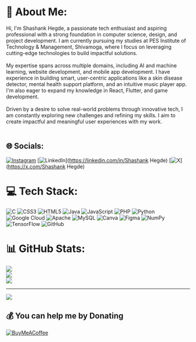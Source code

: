 # 💫 About Me:
Hi, I'm Shashank Hegde, a passionate tech enthusiast and aspiring professional with a strong foundation in computer science, design, and project development. I am currently pursuing my studies at PES Institute of Technology & Management, Shivamoga, where I focus on leveraging cutting-edge technologies to build impactful solutions.<br><br>My expertise spans across multiple domains, including AI and machine learning, website development, and mobile app development. I have experience in building smart, user-centric applications like a skin disease detector, mental health support platform, and an intuitive music player app. I'm also eager to expand my knowledge in React, Flutter, and game development.<br><br>Driven by a desire to solve real-world problems through innovative tech, I am constantly exploring new challenges and refining my skills. I aim to create impactful and meaningful user experiences with my work.<br><br>


## 🌐 Socials:
[![Instagram](https://img.shields.io/badge/Instagram-%23E4405F.svg?logo=Instagram&logoColor=white)](https://instagram.com/shashank.hegde.2805) [![LinkedIn](https://img.shields.io/badge/LinkedIn-%230077B5.svg?logo=linkedin&logoColor=white)](https://linkedin.com/in/Shashank Hegde) [![X](https://img.shields.io/badge/X-black.svg?logo=X&logoColor=white)](https://x.com/Shashank Hegde) 

# 💻 Tech Stack:
![C](https://img.shields.io/badge/c-%2300599C.svg?style=for-the-badge&logo=c&logoColor=white) ![CSS3](https://img.shields.io/badge/css3-%231572B6.svg?style=for-the-badge&logo=css3&logoColor=white) ![HTML5](https://img.shields.io/badge/html5-%23E34F26.svg?style=for-the-badge&logo=html5&logoColor=white) ![Java](https://img.shields.io/badge/java-%23ED8B00.svg?style=for-the-badge&logo=openjdk&logoColor=white) ![JavaScript](https://img.shields.io/badge/javascript-%23323330.svg?style=for-the-badge&logo=javascript&logoColor=%23F7DF1E) ![PHP](https://img.shields.io/badge/php-%23777BB4.svg?style=for-the-badge&logo=php&logoColor=white) ![Python](https://img.shields.io/badge/python-3670A0?style=for-the-badge&logo=python&logoColor=ffdd54) ![Google Cloud](https://img.shields.io/badge/GoogleCloud-%234285F4.svg?style=for-the-badge&logo=google-cloud&logoColor=white) ![Apache](https://img.shields.io/badge/apache-%23D42029.svg?style=for-the-badge&logo=apache&logoColor=white) ![MySQL](https://img.shields.io/badge/mysql-4479A1.svg?style=for-the-badge&logo=mysql&logoColor=white) ![Canva](https://img.shields.io/badge/Canva-%2300C4CC.svg?style=for-the-badge&logo=Canva&logoColor=white) ![Figma](https://img.shields.io/badge/figma-%23F24E1E.svg?style=for-the-badge&logo=figma&logoColor=white) ![NumPy](https://img.shields.io/badge/numpy-%23013243.svg?style=for-the-badge&logo=numpy&logoColor=white) ![TensorFlow](https://img.shields.io/badge/TensorFlow-%23FF6F00.svg?style=for-the-badge&logo=TensorFlow&logoColor=white) ![GitHub](https://img.shields.io/badge/github-%23121011.svg?style=for-the-badge&logo=github&logoColor=white)
# 📊 GitHub Stats:
![](https://github-readme-stats.vercel.app/api?username=hegdeshashank100&theme=dark&hide_border=false&include_all_commits=false&count_private=false)<br/>
![](https://github-readme-streak-stats.herokuapp.com/?user=hegdeshashank100&theme=dark&hide_border=false)<br/>
![](https://github-readme-stats.vercel.app/api/top-langs/?username=hegdeshashank100&theme=dark&hide_border=false&include_all_commits=false&count_private=false&layout=compact)

---
[![](https://visitcount.itsvg.in/api?id=hegdeshashank100&icon=0&color=0)](https://visitcount.itsvg.in)

  ## 💰 You can help me by Donating
  [![BuyMeACoffee](https://img.shields.io/badge/Buy%20Me%20a%20Coffee-ffdd00?style=for-the-badge&logo=buy-me-a-coffee&logoColor=black)](https://buymeacoffee.com/7204150229-2@ybl) 

  
<!-- Proudly created with GPRM ( https://gprm.itsvg.in ) -->
